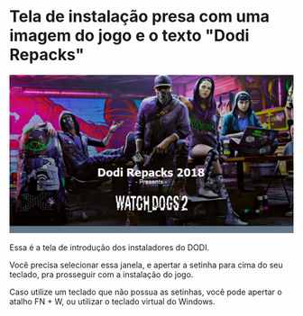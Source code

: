 # Tela de instalação presa com uma imagem do jogo e o texto "Dodi Repacks"

![Dodi Repacks](assets/errors/dodi-repacks.png)

Essa é a tela de introdução dos instaladores do DODI.

Você precisa selecionar essa janela, e apertar a setinha para cima do seu teclado, pra prosseguir com a instalação do jogo.

Caso utilize um teclado que não possua as setinhas, você pode apertar o atalho FN + W, ou utilizar o teclado virtual do Windows.

